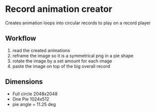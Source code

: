 # Record animation creator
Creates animation loops into circular records to play on a record player

## Workflow

1. read the created animations
2. reframe the image so it is a symmetrical png in a pie shape 
3. rotate the image by a set amount for each image
4. paste the image on top of the big overall record


## Dimensions

- Full circle 2048x2048
- One Pie 1024x512
- pie angle = 11.25 deg